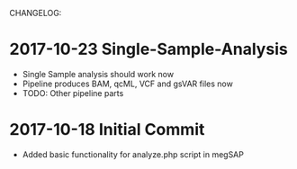 CHANGELOG:

2017-10-23 Single-Sample-Analysis
=================================

* Single Sample analysis should work now
* Pipeline produces BAM, qcML, VCF and gsVAR files now
* TODO: Other pipeline parts


2017-10-18 Initial Commit
=========================

* Added basic functionality for analyze.php script in megSAP
